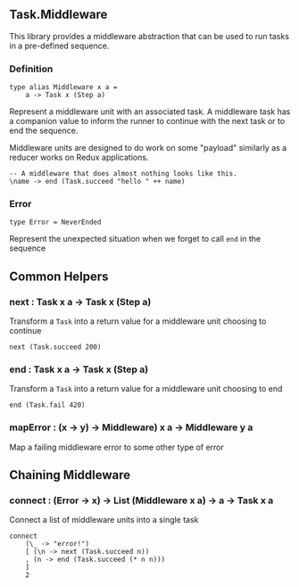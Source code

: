 ## Task.Middleware

This library provides a middleware abstraction that can be used to run tasks in a pre-defined sequence.

### Definition

	type alias Middleware x a =
        a -> Task x (Step a)

Represent a middleware unit with an associated task. A middleware task has a companion value to inform the runner to continue with the next task or to end the sequence.

Middleware units are designed to do work on some "payload" similarly as a reducer works on Redux applications.

    -- A middleware that does almost nothing looks like this.
    \name -> end (Task.succeed "hello " ++ name)


### Error

	type Error = NeverEnded

Represent the unexpected situation when we forget to call `end` in the sequence

## Common Helpers

### next : Task x a -> Task x (Step a)

Transform a `Task` into a return value for a middleware unit choosing to continue

    next (Task.succeed 200)

### end : Task x a -> Task x (Step a)

Transform a `Task` into a return value for a middleware unit choosing to end

    end (Task.fail 420)

### mapError : (x -> y) -> Middleware) x a -> Middleware y a

Map a failing middleware error to some other type of error

## Chaining Middleware

### connect : (Error -> x) -> List (Middleware x a) -> a -> Task x a

Connect a list of middleware units into a single task

    connect
        (\_ -> "error!")
        [ (\n -> next (Task.succeed n))
        , (n -> end (Task.succeed (* n n)))
        ]
        2

